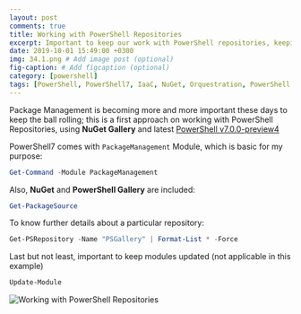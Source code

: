 ```yaml
---
layout: post
comments: true
title: Working with PowerShell Repositories
excerpt: Important to keep our work with PowerShell repositories, keeping them updated to the latest and to avoid bugs
date: 2019-10-01 15:49:00 +0300
img: 34.1.png # Add image post (optional)
fig-caption: # Add figcaption (optional)
category: [powershell]
tags: [PowerShell, PowerShell7, IaaC, NuGet, Orquestration, PowerShell Gallery] # add tag
---
```


Package Management is becoming more and more important these days to keep the ball rolling; this is a first approach on working with PowerShell Repositories, using **NuGet Gallery** and latest [PowerShell v7.0.0-preview4](https://github.com/PowerShell/PowerShell/releases)


PowerShell7 comes with `PackageManagement` Module, which is basic for my purpose:
```powershell
Get-Command -Module PackageManagement
```

Also, **NuGet** and **PowerShell Gallery** are included:
```powershell
Get-PackageSource
```

To know further details about a particular repository:
```powershell
Get-PSRepository -Name "PSGallery" | Format-List * -Force
```

Last but not least, important to keep modules updated (not applicable in this example)
```powershell
Update-Module
```

![Working with PowerShell Repositories]({{site.baseurl}}/assets/img/34.1.png)
